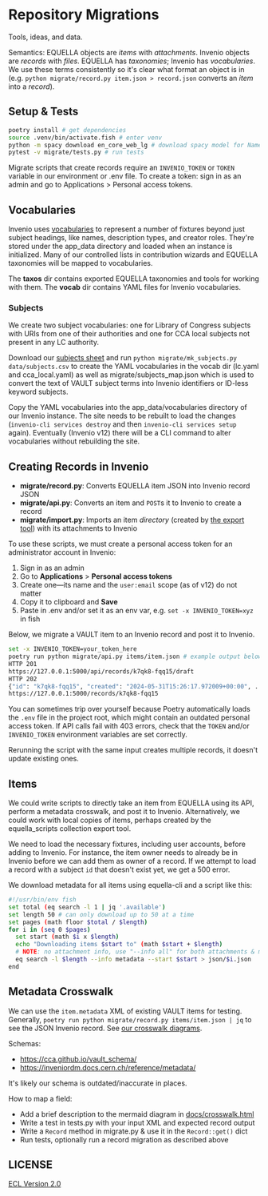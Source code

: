# Repository Migrations

Tools, ideas, and data.

Semantics: EQUELLA objects are _items_ with _attachments_. Invenio objects are _records_ with _files_. EQUELLA has _taxonomies_; Invenio has _vocabularies_. We use these terms consistently so it's clear what format an object is in (e.g. `python migrate/record.py item.json > record.json` converts an _item_ into a _record_).

## Setup & Tests

```sh
poetry install # get dependencies
source .venv/bin/activate.fish # enter venv
python -m spacy download en_core_web_lg # download spacy model for Named Entity Recognition
pytest -v migrate/tests.py # run tests
```

Migrate scripts that create records require an `INVENIO_TOKEN` or `TOKEN` variable in our environment or .env file. To create a token: sign in as an admin and go to Applications > Personal access tokens.

## Vocabularies

Invenio uses [vocabularies](https://inveniordm.docs.cern.ch/customize/vocabularies/) to represent a number of fixtures beyond just subject headings, like names, description types, and creator roles. They're stored under the app_data directory and loaded when an instance is initialized. Many of our controlled lists in contribution wizards and EQUELLA taxonomies will be mapped to vocabularies.

The **taxos** dir contains exported EQUELLA taxonomies and tools for working with them. The **vocab** dir contains YAML files for Invenio vocabularies.

### Subjects

We create two subject vocabularies: one for Library of Congress subjects with URIs from one of their authorities and one for CCA local subjects not present in any LC authority.

Download our [subjects sheet](https://docs.google.com/spreadsheets/d/1la_wsFPOkHLjpv4-f3tWwMsCd0_xzuqZ5xp_p1zAAoA/edit#gid=1465207925) and run `python migrate/mk_subjects.py data/subjects.csv` to create the YAML vocabularies in the vocab dir (lc.yaml and cca_local.yaml) as well as migrate/subjects_map.json which is used to convert the text of VAULT subject terms into Invenio identifiers or ID-less keyword subjects.

Copy the YAML vocabularies into the app_data/vocabularies directory of our Invenio instance. The site needs to be rebuilt to load the changes (`invenio-cli services destroy` and then `invenio-cli services setup` again). Eventually (Invenio v12) there will be a CLI command to alter vocabularies without rebuilding the site.

## Creating Records in Invenio

- **migrate/record.py**: Converts EQUELLA item JSON into Invenio record JSON
- **migrate/api.py**: Converts an item and `POST`s it to Invenio to create a record
- **migrate/import.py**: Imports an item _directory_ (created by [the export tool](https://github.com/cca/equella_scripts/tree/main/collection-export)) with its attachments to Invenio

To use these scripts, we must create a personal access token for an administrator account in Invenio:

1. Sign in as an admin
2. Go to **Applications** > **Personal access tokens**
3. Create one—its name and the `user:email` scope (as of v12) do not matter
4. Copy it to clipboard and **Save**
5. Paste in .env and/or set it as an env var, e.g. `set -x INVENIO_TOKEN=xyz` in fish

Below, we migrate a VAULT item to an Invenio record and post it to Invenio.

```sh
set -x INVENIO_TOKEN=your_token_here
poetry run python migrate/api.py items/item.json # example output below
HTTP 201
https://127.0.0.1:5000/api/records/k7qk8-fqq15/draft
HTTP 202
{"id": "k7qk8-fqq15", "created": "2024-05-31T15:26:17.972009+00:00", ...
https://127.0.0.1:5000/records/k7qk8-fqq15
```

You can sometimes trip over yourself because Poetry automatically loads the `.env` file in the project root, which might contain an outdated personal access token. If API calls fail with 403 errors, check that the `TOKEN` and/or `INVENIO_TOKEN` environment variables are set correctly.

Rerunning the script with the same input creates multiple records, it doesn't update existing ones.

## Items

We could write scripts to directly take an item from EQUELLA using its API, perform a metadata crosswalk, and post it to Invenio. Alternatively, we could work with local copies of items, perhaps created by the equella_scripts collection export tool.

We need to load the necessary fixtures, including user accounts, before adding to Invenio. For instance, the item owner needs to already be in Invenio before we can add them as owner of a record. If we attempt to load a record with a subject `id` that doesn't exist yet, we get a 500 error.

We download metadata for all items using equella-cli and a script like this:

```sh
#!/usr/bin/env fish
set total (eq search -l 1 | jq '.available')
set length 50 # can only download up to 50 at a time
set pages (math floor $total / $length)
for i in (seq 0 $pages)
  set start (math $i x $length)
  echo "Downloading items $start to" (math $start + $length)
  # NOTE: no attachment info, use "--info all" for both attachments & metadata
  eq search -l $length --info metadata --start $start > json/$i.json
end
```

## Metadata Crosswalk

We can use the `item.metadata` XML of existing VAULT items for testing. Generally, `poetry run python migrate/record.py items/item.json | jq` to see the JSON Invenio record. See [our crosswalk diagrams](https://cca.github.io/vault_migration/crosswalk.html).

Schemas:

- https://cca.github.io/vault_schema/
- https://inveniordm.docs.cern.ch/reference/metadata/

It's likely our schema is outdated/inaccurate in places.

How to map a field:

- Add a brief description to the mermaid diagram in [docs/crosswalk.html](docs/crosswalk.html)
- Write a test in tests.py with your input XML and expected record output
- Write a `Record` method in migrate.py & use it in the `Record::get()` dict
- Run tests, optionally run a record migration as described above

## LICENSE

[ECL Version 2.0](https://opensource.org/licenses/ECL-2.0)
